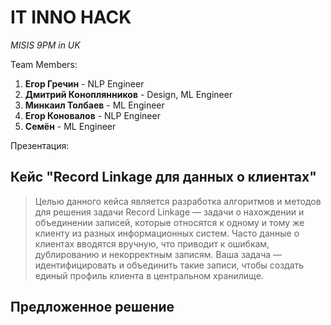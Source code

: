 # IT INNO HACK

*MISIS 9PM in UK*

Team Members:
1) **Егор Гречин** - NLP Engineer
2) **Дмитрий Коноплянников** - Design, ML Engineer
3) **Минкаил Толбаев** - ML Engineer
4) **Егор Коновалов** - NLP Engineer
5) **Семён** - ML Engineer

Презентация: 

## Кейс "Record Linkage для данных о клиентах"

> Целью данного кейса является разработка алгоритмов и методов для решения задачи Record Linkage — задачи о нахождении и объединении записей, которые относятся к одному и тому же клиенту из разных информационных систем. Часто данные о клиентах вводятся вручную, что приводит к ошибкам, дублированию и некорректным записям. Ваша задача — идентифицировать и объединить такие записи, чтобы создать единый профиль клиента в центральном хранилище.

## Предложенное решение
